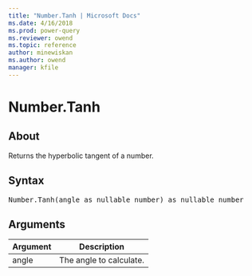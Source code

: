```yaml
---
title: "Number.Tanh | Microsoft Docs"
ms.date: 4/16/2018
ms.prod: power-query
ms.reviewer: owend
ms.topic: reference
author: minewiskan
ms.author: owend
manager: kfile
---
```

# Number.Tanh

  
## About  
Returns the hyperbolic tangent of a number.  
  
## Syntax

<pre>
Number.Tanh(angle as nullable number) as nullable number  
</pre>
  
## Arguments  
  
|Argument|Description|  
|------------|---------------|  
|angle|The angle to calculate.|  
  
